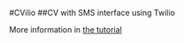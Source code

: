 #CVilio
##CV with SMS interface using Twilio

More information in [the tutorial](http://hamatti.org/cvilio/)
